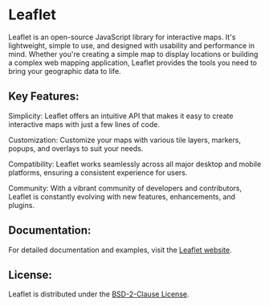 # Leaflet
Leaflet is an open-source JavaScript library for interactive maps. It's lightweight, simple to use, and designed with usability and performance in mind. Whether you're creating a simple map to display locations or building a complex web mapping application, Leaflet provides the tools you need to bring your geographic data to life.

## Key Features:
Simplicity: Leaflet offers an intuitive API that makes it easy to create interactive maps with just a few lines of code.

Customization: Customize your maps with various tile layers, markers, popups, and overlays to suit your needs.

Compatibility: Leaflet works seamlessly across all major desktop and mobile platforms, ensuring a consistent experience for users.

Community: With a vibrant community of developers and contributors, Leaflet is constantly evolving with new features, enhancements, and plugins.

## Documentation:
For detailed documentation and examples, visit the [Leaflet website](https://leafletjs.com/).

## License:
Leaflet is distributed under the [BSD-2-Clause License](https://opensource.org/license/bsd-2-clause).
